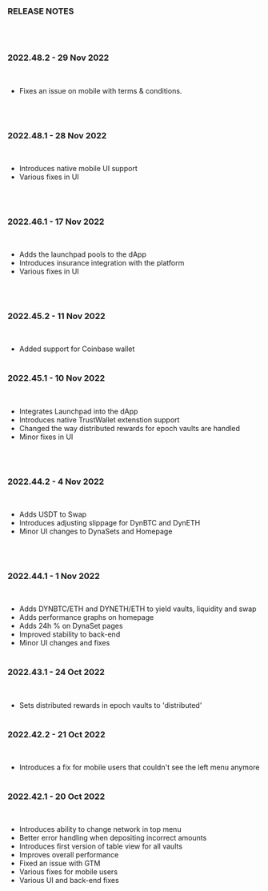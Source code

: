 ### RELEASE NOTES
<BR/><BR/>

### 2022.48.2 - 29 Nov 2022
<BR/>

- Fixes an issue on mobile with terms & conditions.


<BR/><BR/>

### 2022.48.1 - 28 Nov 2022
<BR/>

- Introduces native mobile UI support
- Various fixes in UI

<BR/><BR/>

### 2022.46.1 - 17 Nov 2022
<BR/>

- Adds the launchpad pools to the dApp
- Introduces insurance integration with the platform
- Various fixes in UI

<BR/><BR/>

### 2022.45.2 - 11 Nov 2022
<BR/>

- Added support for Coinbase wallet
<BR/><BR/>

### 2022.45.1 - 10 Nov 2022
<BR/>

- Integrates Launchpad into the dApp
- Introduces native TrustWallet extenstion support
- Changed the way distributed rewards for epoch vaults are handled
- Minor fixes in UI


<BR/><BR/>

### 2022.44.2 - 4 Nov 2022
<BR/>

- Adds USDT to Swap
- Introduces adjusting slippage for DynBTC and DynETH
- Minor UI changes to DynaSets and Homepage


<BR/><BR/>

### 2022.44.1 - 1 Nov 2022
<BR/>

- Adds DYNBTC/ETH and DYNETH/ETH to yield vaults, liquidity and swap
- Adds performance graphs on homepage
- Adds 24h % on DynaSet pages
- Improved stability to back-end
- Minor UI changes and fixes
<BR/><BR/>

### 2022.43.1 - 24 Oct 2022
<BR/>

- Sets distributed rewards in epoch vaults to 'distributed'
<BR/><BR/>

### 2022.42.2 - 21 Oct 2022
<BR/>

- Introduces a fix for mobile users that couldn't see the left menu anymore
<BR/><BR/>

### 2022.42.1 - 20 Oct 2022
<BR/>

- Introduces ability to change network in top menu
- Better error handling when depositing incorrect amounts
- Introduces first version of table view for all vaults
- Improves overall performance
- Fixed an issue with GTM
- Various fixes for mobile users
- Various UI and back-end fixes


 

